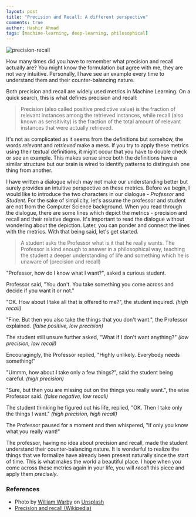 ```yaml
---
layout: post
title: "Precision and Recall: A different perspective"
comments: true
author: Hashir Ahmad
tags: [machine-learning, deep-learning, philosophical]
---
```

![precision-recall](https://images.unsplash.com/photo-1550985543-49bee3167284?ixlib=rb-1.2.1&auto=format&fit=crop&w=1267&q=80)

How many times did you have to remember what precision and recall actually are? You might know the formulation but agree with me, they are not very intuitive. Personally, I have see an example every time to understand them and their counter-balancing nature.

Both precision and recall are widely used metrics in Machine Learning. On a quick search, this is what defines precision and recall:

> Precision (also called positive predictive value) is the fraction of relevant instances among the retrieved instances, while recall (also known as sensitivity) is the fraction of the total amount of relevant instances that were actually retrieved.

It's not as complicated as it seems from the definitions but somehow, the words *relevant* and *retrieved* make a mess. If you try to apply these metrics using their textual definitions, it might occur that you have to double check or see an example. This makes sense since both the definitions have a similar structure but our brain is wired to identify patterns to distinguish one thing from another.

I have written a dialogue which may not make our understanding better but surely provides an intuitive perspective on these metrics. Before we begin, I would like to introduce the two characters in our dialogue - *Professor* and *Student*. For the sake of simplicity, let's assume the professor and student are not from the Computer Science background. When you read through the dialogue, there are some lines which depict the metrics - precision and recall and their relative degree. It's important to read the dialogue without wondering about the depiction. Later, you can ponder and connect the lines with the metrics. With that being said, let's get started.

> A student asks the Professor what is it that he really wants. The Professor is kind enough to answer in a philosophical way, teaching the student a deeper understanding of life and something which he is unaware of (precision and recall)

"Professor, how do I know what I want?", asked a curious student.

Professor said, "You don't. You take something you come across and decide if you want it or not."

"OK. How about I take all that is offered to me?", the student inquired. *(high recall)* 

"Fine. But then you also take the things that you don't want.", the Professor explained. *(false positive, low precision)*

The student still unsure further asked, "What if I don't want anything?" *(low precision, low recall)*

Encouragingly, the Professor replied, "Highly unlikely. Everybody needs something!"

"Ummm, how about I take only a few things?", said the student being careful. *(high precision)*

"Sure, but then you are missing out on the things you really want.", the wise Professor said. *(false negative, low recall)*

The student thinking he figured out his life, replied, "OK. Then I take only the things I want." *(high precision, high recall)*

The Professor paused for a moment and then whispered, "If only you know what you really want!"

The professor, having no idea about precision and recall, made the student understand their counter-balancing nature. It is wonderful to realize the things that we formalize have already been present naturally since the start of time. This is what makes the world a beautiful place. I hope when you come across these metrics again in your life, you will *recall* this piece and apply them *precisely*.

### References
* Photo by [William Warby](https://unsplash.com/@wwarby) on [Unsplash](https://unsplash.com/)
* [Precision and recall (Wikipedia)](https://en.wikipedia.org/wiki/Precision_and_recall)